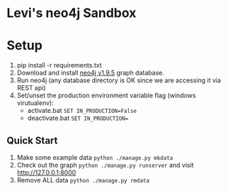 Levi's neo4j Sandbox
===

# Setup
1. pip install -r requirements.txt
2. Download and install [neo4j v1.9.5](http://www.neo4j.org/download/other_versions) graph database.
3. Run neo4j (any database directory is OK since we are accessing it via REST api)
3. Set/unset the production environment variable flag (windows virutualenv):
    - activate.bat ```SET IN_PRODUCTION=False```
    - deactivate.bat ```SET IN_PRODUCTION=```

## Quick Start
1. Make some example data ```python ./manage.py mkdata```
2. Check out the graph ```python ./manage.py runserver``` and visit http://127.0.0.1:8000
3. Remove ALL data ```python ./manage.py rmdata```